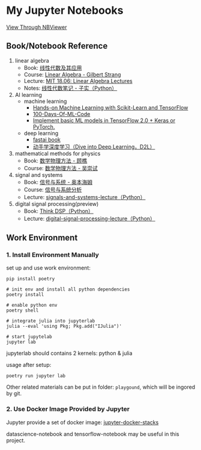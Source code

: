 # My Jupyter Notebooks

[View Through NBViewer](https://nbviewer.jupyter.org/github/ryan4yin/knowledge/tree/master/jupyter-notebook/)

## Book/Notebook Reference

1. linear algebra
    - Book: [线性代数及其应用](https://book.douban.com/subject/2128777/)
    - Course: [Linear Algebra - Gilbert Strang](https://www.youtube.com/playlist?list=PL221E2BBF13BECF6C)
    - Lecture: [MIT 18.06: Linear Algebra Lectures](https://github.com/stevengj/1806)
    - Notes: [线性代数笔记 - 子实（Python）](https://github.com/zlotus/notes-linear-algebra)
2. AI learning
    - machine learning
      - [Hands-on Machine Learning with Scikit-Learn and TensorFlow](https://github.com/ageron/handson-ml)
      - [100-Days-Of-ML-Code](https://github.com/Avik-Jain/100-Days-Of-ML-Code)
      - [Implement basic ML models in TensorFlow 2.0 + Keras or PyTorch.](https://github.com/madewithml/basics)
    - deep learning
      - [fastai book](https://github.com/fastai/fastbook)
      - [动手学深度学习（Dive into Deep Learning，D2L）](https://github.com/d2l-ai/d2l-zh)
2. mathematical methods for physics
    - Book: [数学物理方法 - 顾樵](https://book.douban.com/subject/10517521/)
    - Course: [数学物理方法 - 吴崇试](https://www.bilibili.com/video/av6292055)
3. signal and systems
    - Book: [信号与系统 - 奥本海姆](https://book.douban.com/subject/21359219/)
    - Course: [信号与系统分析](https://www.bilibili.com/video/av14481798)
    - Lecture: [signals-and-systems-lecture（Python）](https://github.com/spatialaudio/signals-and-systems-lecture)
4. digital signal processing(preview)
    - Book: [Think DSP（Python）](https://book.douban.com/subject/30150911/)
    - Lecture: [digital-signal-processing-lecture（Python）](https://github.com/spatialaudio/digital-signal-processing-lecture)


## Work Environment

### 1. Install Environment Manually

set up and use work environment:

```shell
pip install poetry

# init env and install all python dependencies
poetry install

# enable python env
poetry shell

# integrate julia into jupyterlab
julia --eval 'using Pkg; Pkg.add("IJulia")'

# start jupytelab
jupyter lab
```

jupyterlab should contains 2 kernels: python & julia

usage after setup:

```shell
poetry run jupyter lab
```

Other related materials can be put in folder: `playgound`, which will be ingored by git.


### 2. Use Docker Image Provided by Jupyter

Jupyter provide a set of docker image: [jupyter-docker-stacks](https://jupyter-docker-stacks.readthedocs.io/en/latest/using/selecting.html)

datascience-notebook and tensorflow-notebook may be useful in this project.